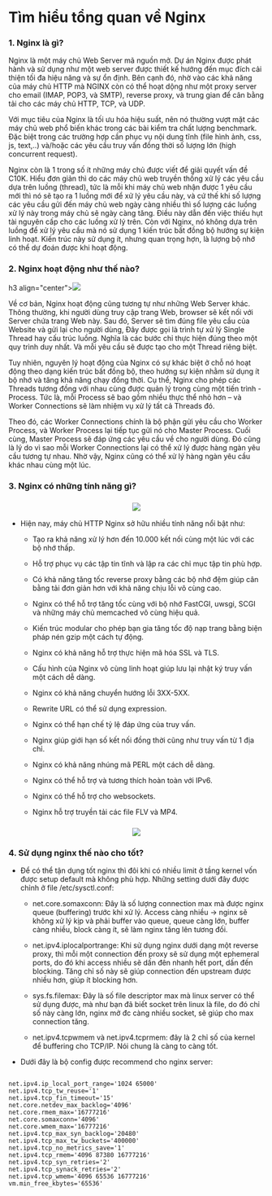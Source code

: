 # Tìm hiểu tổng quan về Nginx

### 1. Nginx là gì?

Nginx là một máy chủ Web Server mã nguồn mở. Dự án Nginx được phát hành và sử dụng như một web server được thiết kế hướng đến mục đích cải thiện tối đa hiệu năng và sự ổn định. Bên cạnh đó, nhờ vào các khả năng của máy chủ HTTP mà NGINX còn có thể hoạt dộng như một proxy server cho email (IMAP, POP3, và SMTP), reverse proxy, và trung gian để cân bằng tải cho các máy chủ HTTP, TCP, và UDP.

Với mục tiêu của Nginx là tối ưu hóa hiệu suất, nên nó thường vượt mặt các máy chủ web phổ biến khác trong các bài kiểm tra chất lượng benchmark. Đặc biệt trong các trường hợp cần phục vụ nội dung tĩnh (file hình ảnh, css, js, text,..) và/hoặc các yêu cầu truy vấn đồng thời số lượng lớn (high concurrent request).

Nginx còn là 1 trong số ít những máy chủ được viết để giải quyết vấn đề C10K. Hiểu đơn giản thì do các máy chủ web truyền thống xử lý các yêu cầu dựa trên luồng (thread), tức là mỗi khi máy chủ web nhận được 1 yêu cầu mới thì nó sẽ tạo ra 1 luồng mới để xử lý yêu cầu này, và cứ thế khi số lượng các yêu cầu gửi đến máy chủ web ngày càng nhiều thì số lượng các luồng xử lý này trong máy chủ sẽ ngày càng tăng. Điều này dẫn đến việc thiếu hụt tài nguyên cấp cho các luồng xử lý trên. Còn với Nginx, nó không dựa trên luồng để xử lý yêu cầu mà nó sử dụng 1 kiến trúc bất đồng bộ hướng sự kiện linh hoạt. Kiến trúc này sử dụng ít, nhưng quan trọng hợn, là lượng bộ nhớ có thể dự đoán được khi hoạt động.

### 2. Nginx hoạt động như thế nào?

h3 align="center"><img src="/Images/1.png"></h3>

Về cơ bản, Nginx hoạt động cũng tương tự như những Web Server khác. Thông thường, khi người dùng truy cập trang Web, browser sẽ kết nối với Server chứa trang Web này. Sau đó, Server sẽ tìm đúng file yêu cầu của Website và gửi lại cho người dùng, Đây được gọi là trình tự xử lý Single Thread hay cấu trúc luồng. Nghĩa là các bước chỉ thực hiện đúng theo một quy trình duy nhất. Và mỗi yêu cầu sẽ được tạo cho một Thread riêng biệt.

Tuy nhiên, nguyên lý hoạt động của Nginx có sự khác biệt ở chỗ nó hoạt động theo dạng kiến trúc bất đồng bộ, theo hướng sự kiện nhằm sử dụng ít bộ nhớ và tăng khả năng chạy đồng thời. Cụ thể, Nginx cho phép các Threads tương đồng với nhau cùng được quản lý trong cùng một tiến trình - Process. Tức là, mỗi Process sẽ bao gồm nhiều thực thể nhỏ hơn – và Worker Connections sẽ làm nhiệm vụ xử lý tất cả Threads đó.

Theo đó, các Worker Connections chính là bộ phận gửi yêu cầu cho Worker Process, và Worker Process lại tiếp tục gửi nó cho Master Process. Cuối cùng, Master Process sẽ đáp ứng các yêu cầu về cho người dùng. Đó cũng là lý do vì sao mỗi Worker Connections lại có thể xử lý được hàng ngàn yêu cầu tương tự nhau. Nhờ vậy, Nginx cũng có thể xử lý hàng ngàn yêu cầu khác nhau cùng một lúc.

### 3. Nginx có những tính năng gì?

<h3 align="center"><img src="/Images/2.png"></h3>

- Hiện nay, máy chủ HTTP Nginx sở hữu nhiều tính năng nổi bật như:
    
    - Tạo ra khả năng xử lý hơn đến 10.000 kết nối cùng một lúc với các bộ nhớ thấp.
    
    - Hỗ trợ phục vụ các tập tin tĩnh và lập ra các chỉ mục tập tin phù hợp.
    
    - Có khả năng tăng tốc reverse proxy bằng các bộ nhớ đệm giúp cân bằng tải đơn giản hơn với khả năng chịu lỗi vô cùng cao.
    
    - Nginx có thể hỗ trợ tăng tốc cùng với bộ nhớ FastCGI, uwsgi, SCGI và những máy chủ memcached vô cùng hiệu quả.
    
    - Kiến trúc modular cho phép bạn gia tăng tốc độ nạp trang bằng biện pháp nén gzip một cách tự động.
    
    - Nginx có khả năng hỗ trợ thực hiện mã hóa SSL và TLS.
    
    - Cấu hình của Nginx vô cùng linh hoạt giúp lưu lại nhật ký truy vấn một cách dễ dàng.
    
    - Nginx có khả năng chuyển hướng lỗi 3XX-5XX.
    
    - Rewrite URL có thể sử dụng expression.
    
    - Nginx có thể hạn chế tỷ lệ đáp ứng của truy vấn.
    
    - Nginx giúp giới hạn số kết nối đồng thời cũng như truy vấn từ 1 địa chỉ.
    
    - Nginx có khả năng nhúng mã PERL một cách dễ dàng.
    
    - Nginx có thể hỗ trợ và tương thích hoàn toàn với IPv6.
    
    - Nginx có thể hỗ trợ cho websockets.
    
    - Nginx hỗ trợ truyền tải các file FLV và MP4.

<h3 align="center"><img src="/Images/3.png"></h3>

### 4. Sử dụng nginx thế nào cho tốt?

- Để có thể tận dụng tốt nginx thì đôi khi có nhiều limit ở tầng kernel vốn được setup default mà không phù hợp. Những setting dưới đây được chỉnh ở file /etc/sysctl.conf:

    - net.core.somaxconn: Đây là số lượng connection max mà được nginx queue (buffering) trước khi xử lý. Access càng nhiều -> nginx sẽ không xử lý kịp và phải buffer vào queue, queue càng lớn, buffer càng nhiều, block càng ít, sẽ làm nginx tăng lên tương đối.

    - net.ipv4.iplocalportrange: Khi sử dụng nginx dưới dạng một reverse proxy, thì mỗi một connection đến proxy sẽ sử dụng một ephemeral ports, do đó khi access nhiều sẽ dấn đên nhanh hết port, dấn đến blocking. Tăng chỉ số này sẽ giúp connection đến upstream được nhiều hơn, giúp ít blocking hơn.

    - sys.fs.filemax: Đây là số file descriptor max mà linux server có thể sử dụng được, mà như bạn đã biết socket trên linux là file, do đó chỉ số này càng lớn, nginx mở đc càng nhiều socket, sẽ giúp cho max connection tăng.

    - net.ipv4.tcpwmem và net.ipv4.tcprmem: đây là 2 chỉ số của kernel để buffering cho TCP/IP. Nói chung là càng to càng tốt.

- Dưới đây là bộ config được recommend cho nginx server:

```

net.ipv4.ip_local_port_range='1024 65000'
net.ipv4.tcp_tw_reuse='1'
net.ipv4.tcp_fin_timeout='15'
net.core.netdev_max_backlog='4096'
net.core.rmem_max='16777216'
net.core.somaxconn='4096'
net.core.wmem_max='16777216'
net.ipv4.tcp_max_syn_backlog='20480'
net.ipv4.tcp_max_tw_buckets='400000'
net.ipv4.tcp_no_metrics_save='1'
net.ipv4.tcp_rmem='4096 87380 16777216'
net.ipv4.tcp_syn_retries='2'
net.ipv4.tcp_synack_retries='2'
net.ipv4.tcp_wmem='4096 65536 16777216'
vm.min_free_kbytes='65536'

```